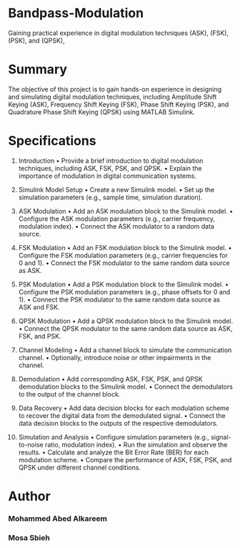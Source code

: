 # Bandpass-Modulation
Gaining practical experience in digital modulation techniques (ASK), (FSK),  (PSK), and (QPSK),



# Summary
The objective of this project is to gain hands-on experience in designing and simulating digital modulation techniques, including Amplitude Shift Keying (ASK), Frequency Shift Keying (FSK), Phase Shift Keying (PSK), and Quadrature Phase Shift Keying (QPSK) using MATLAB Simulink.

# Specifications

1. Introduction
• Provide a brief introduction to digital modulation techniques, including ASK, FSK, PSK, and QPSK.
• Explain the importance of modulation in digital communication systems.

2. Simulink Model Setup
• Create a new Simulink model.
• Set up the simulation parameters (e.g., sample time, simulation duration).

3. ASK Modulation
• Add an ASK modulation block to the Simulink model.
• Configure the ASK modulation parameters (e.g., carrier frequency, modulation index).
• Connect the ASK modulator to a random data source.

4. FSK Modulation
• Add an FSK modulation block to the Simulink model.
• Configure the FSK modulation parameters (e.g., carrier frequencies for 0 and 1).
• Connect the FSK modulator to the same random data source as ASK.

5. PSK Modulation
• Add a PSK modulation block to the Simulink model.
• Configure the PSK modulation parameters (e.g., phase offsets for 0 and 1).
• Connect the PSK modulator to the same random data source as ASK and FSK.


6. QPSK Modulation
• Add a QPSK modulation block to the Simulink model.
• Connect the QPSK modulator to the same random data source as ASK, FSK, and PSK.

7. Channel Modeling
• Add a channel block to simulate the communication channel.
• Optionally, introduce noise or other impairments in the channel.

8. Demodulation
• Add corresponding ASK, FSK, PSK, and QPSK demodulation blocks to the Simulink model.
• Connect the demodulators to the output of the channel block.

9. Data Recovery
• Add data decision blocks for each modulation scheme to recover the digital data from the demodulated signal.
• Connect the data decision blocks to the outputs of the respective demodulators.

10. Simulation and Analysis
• Configure simulation parameters (e.g., signal-to-noise ratio, modulation index).
• Run the simulation and observe the results.
• Calculate and analyze the Bit Error Rate (BER) for each modulation scheme.
• Compare the performance of ASK, FSK, PSK, and QPSK under different channel conditions.

# Author

### Mohammed Abed Alkareem
### Mosa Sbieh
